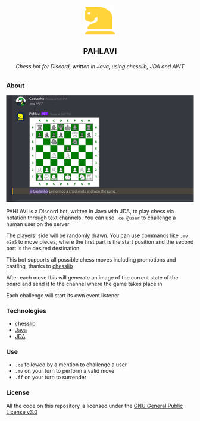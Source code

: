 <div align="center">
  <a href="https://github.com/castanhocorreia/circus">
    <img src="icon.svg" alt="Logo" width="80" height="80">
  </a>
  <h2 align="center">PAHLAVI</h2>
  <h6 align="center">Chess bot for Discord, written in Java, using chesslib, JDA and AWT</h6>
</div>

### About

<div align="center">
  <img src="screenshot.png" alt="Screenshot">
</div>

PAHLAVI is a Discord bot, written in Java with JDA, to play chess via notation through text channels. You can use `.ce @user` to challenge a human user on the server

The players' side will be randomly drawn. You can use commands like `.mv e2e5` to move pieces, where the first part is the start position and the second part is the desired destination

This bot supports all possible chess moves including promotions and castling, thanks to [chesslib](https://github.com/bhlangonijr/chesslib)

After each move this will generate an image of the current state of the board and send it to the channel where the game takes place in

Each challenge will start its own event listener

### Technologies

- [chesslib](https://github.com/bhlangonijr/chesslib)
- [Java](https://www.oracle.com/java/)
- [JDA](https://github.com/DV8FromTheWorld/JDA)

### Use

- `.ce` followed by a mention to challenge a user
- `.mv` on your turn to perform a valid move
- `.ff` on your turn to surrender

### License

All the code on this repository is licensed under the [GNU General Public License v3.0](https://www.gnu.org/licenses/gpl-3.0.en.html)